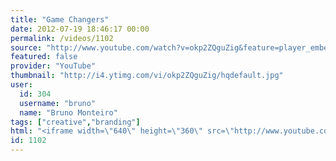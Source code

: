 ```yaml
---
title: "Game Changers"
date: 2012-07-19 18:46:17 00:00
permalink: /videos/1102
source: "http://www.youtube.com/watch?v=okp2ZQguZig&feature=player_embedded"
featured: false
provider: "YouTube"
thumbnail: "http://i4.ytimg.com/vi/okp2ZQguZig/hqdefault.jpg"
user:
  id: 304
  username: "bruno"
  name: "Bruno Monteiro"
tags: ["creative","branding"]
html: "<iframe width=\"640\" height=\"360\" src=\"http://www.youtube.com/embed/okp2ZQguZig?wmode=transparent&fs=1&feature=oembed\" frameborder=\"0\" allowfullscreen></iframe>"
id: 1102
---
```


